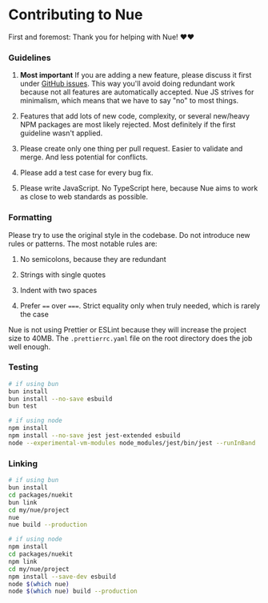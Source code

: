 
# Contributing to Nue

First and foremost: Thank you for helping with Nue! ❤️❤️


### Guidelines

1. **Most important** If you are adding a new feature, please discuss it first under [GitHub issues](https://github.com/nuejs/nue/issues). This way you'll avoid doing redundant work because not all features are automatically accepted. Nue JS strives for minimalism, which means that we have to say "no" to most things.

2. Features that add lots of new code, complexity, or several new/heavy NPM packages are most likely rejected. Most definitely if the first guideline wasn't applied.

3. Please create only one thing per pull request. Easier to validate and merge. And less potential for conflicts.

4. Please add a test case for every bug fix.

5. Please write JavaScript. No TypeScript here, because Nue aims to work as close to web standards as possible.


### Formatting
Please try to use the original style in the codebase. Do not introduce new rules or patterns. The most notable rules are:

1. No semicolons, because they are redundant

2. Strings with single quotes

3. Indent with two spaces

4. Prefer `==` over `===`. Strict equality only when truly needed, which is rarely the case

Nue is not using Prettier or ESLint because they will increase the project size to 40MB. The `.prettierrc.yaml` file on the root directory does the job well enough.


### Testing

```sh
# if using bun
bun install
bun install --no-save esbuild
bun test

# if using node
npm install
npm install --no-save jest jest-extended esbuild
node --experimental-vm-modules node_modules/jest/bin/jest --runInBand
```


### Linking

```sh
# if using bun
bun install
cd packages/nuekit
bun link
cd my/nue/project
nue
nue build --production

# if using node
npm install
cd packages/nuekit
npm link
cd my/nue/project
npm install --save-dev esbuild
node $(which nue)
node $(which nue) build --production
```
